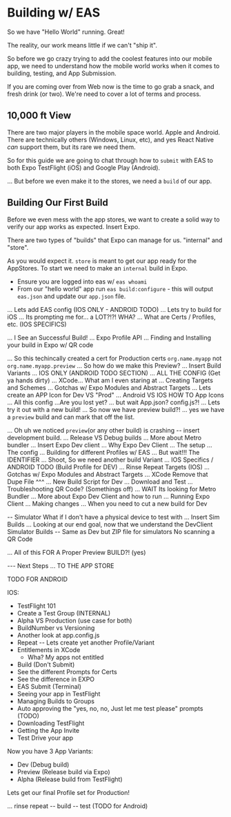 # Building w/ EAS

So we have "Hello World" running. Great!

The reality, our work means little if we can't "ship it".

So before we go crazy trying to add the coolest features into our mobile app, we need to understand how the mobile world works when it comes to building, testing, and App Submission.

If you are coming over from Web now is the time to go grab a snack, and fresh drink (or two). We're need to cover a lot of terms and process.

## 10,000 ft View

There are two major players in the mobile space world. Apple and Android. There are technically others (Windows, Linux, etc), and yes React Native _can_ support them, but its rare we need them.

So for this guide we are going to chat through how to `submit` with EAS to both Expo TestFlight (iOS) and Google Play (Android).

... But before we even make it to the stores, we need a `build` of our app.

## Building Our First Build

Before we even mess with the app stores, we want to create a solid way to verify our app works as expected. Insert Expo.

There are two types of "builds" that Expo can manage for us. "internal" and "store".

As you would expect it. `store` is meant to get our app ready for the AppStores.
To start we need to make an `internal` build in Expo.

- Ensure you are logged into eas w/ `eas whoami`
- From our "hello world" app run `eas build:configure` - this will output `eas.json` and update our `app.json` file.

... Lets add EAS config (IOS ONLY - ANDROID TODO)
... Lets try to build for iOS
... Its prompting me for... a LOT?!?! WHA?
... What are Certs / Profiles, etc. (IOS SPECIFICS)

... I See an Successful Build!
... Expo Profile API
... Finding and Installing your build in Expo w/ QR code

... So this techincally created a cert for Production
     certs `org.name.myapp` not `org.name.myapp.preview`
... So how do we make this Preview?
... Insert Build Variants
... IOS ONLY (ANDROID TODO SECTION)
... ALL THE CONFIG (Get ya hands dirty)
... XCode... What am I even staring at
... Creating Targets and Schemes
... Gotchas w/ Expo Modules and Abstract Targets
... Lets create an APP Icon for Dev VS "Prod"
... Android VS IOS HOW TO App Icons
... All this config ...Are you lost yet?
... but wait App.json? config.js?!
... Lets try it out with a new build!
... So now we have preview build?!
... yes we have a `preview` build and can mark that off the list.

... Oh uh we noticed `preview`(or any other build) is crashing -- insert development build.
... Release VS Debug builds
... More about Metro bundler
... Insert Expo Dev client
... Why Expo Dev Client
... The setup
... The config
... Building for different Profiles w/ EAS
... But wait!!! The IDENTIFIER
... Shoot, So we need another build Variant
... IOS Specifics / ANDROID TODO (Build Profile for DEV)
... Rinse Repeat Targets (IOS)
... Gotchas w/ Expo Modules and Abstract Targets
... XCode Remove that Dupe File ^^^
... New Build Script for Dev
... Download and Test
... Troubleshooting QR Code? (Somethings off)
... WAIT Its looking for Metro Bundler
... More about Expo Dev Client and how to run
... Running Expo Client
... Making changes
... When you need to cut a new build for Dev

-- Simulator
What if I don't have a physical device to test with
...  Insert Sim Builds
... Looking at our end goal, now that we understand the DevClient
Simulator Builds -- Same as Dev but ZIP file for simulators
No scanning a QR Code

... All of this FOR A Proper Preview BUILD?! (yes)

--- Next Steps
... TO THE APP STORE

TODO FOR ANDROID

IOS:

- TestFlight 101
- Create a Test Group (INTERNAL)
- Alpha VS Production (use case for both)
- BuildNumber vs Versioning
- Another look at app.config.js
- Repeat -- Lets create yet another Profile/Variant
- Entitlements in XCode
  - Wha? My apps not entitled
- Build (Don't Submit)
- See the different Prompts for Certs
- See the difference in EXPO
- EAS Submit (Terminal)
- Seeing your app in TestFlight
- Managing Builds to Groups
- Auto approving the "yes, no, no, Just let me test please" prompts (TODO)
- Downloading TestFlight
- Getting the App Invite
- Test Drive your app

Now you have 3 App Variants:

- Dev (Debug build)
- Preview (Release build via Expo)
- Alpha (Release build from TestFlight)

Lets get our final Profile set for Production!

... rinse repeat -- build -- test (TODO for Android)
